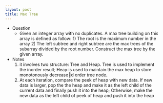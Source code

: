 ```yaml
---
layout: post
title: Max Tree
---
```

- Question
    - Given an integer array with no duplicates. A max tree building on this array is defined as follow: 1) The root is the maximum number in the array 2) The left subtree and right subtree are the max trees of the subarray divided by the root number. Construct the max tree by the given array.
- Notes
    1. it involves two structure: Tree and Heap. Tree is used to implement the inorder result; Heap is used to maintain the max heap to store monotonously decreased order tree node.
    2. At each iteration, compare the peek of heap with new data. If new data is larger, pop the the heap and make it as the left child of the current data and finally push it into the heap; Otherwise, make the new data as the left child of peek of heap and push it into the heap